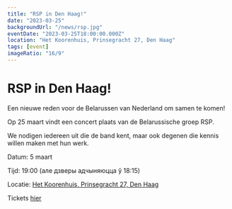 ```yaml
---
title: "RSP in Den Haag!"
date: "2023-03-25"
backgroundUrl: "/news/rsp.jpg"
eventDate: "2023-03-25T18:00:00.000Z"
location: "Het Koorenhuis, Prinsegracht 27, Den Haag"
tags: [event]
imageRatio: "16/9"
---
```


# RSP in Den Haag!

Een nieuwe reden voor de Belarussen van Nederland om samen te komen!

Op 25 maart vindt een concert plaats van de Belarussische groep RSP.

We nodigen iedereen uit die de band kent, maar ook degenen die kennis willen maken met hun werk.

Datum: 5 maart

Tijd: 19:00 (але дзверы адчыняюцца ў 18:15)

Locatie: [Het Koorenhuis, Prinsegracht 27, Den Haag](https://goo.gl/maps/hJdLL7w4avxfryfR9)

Tickets [hier](https://shop.ikbenaanwezig.nl/tickets/event/rsp)
